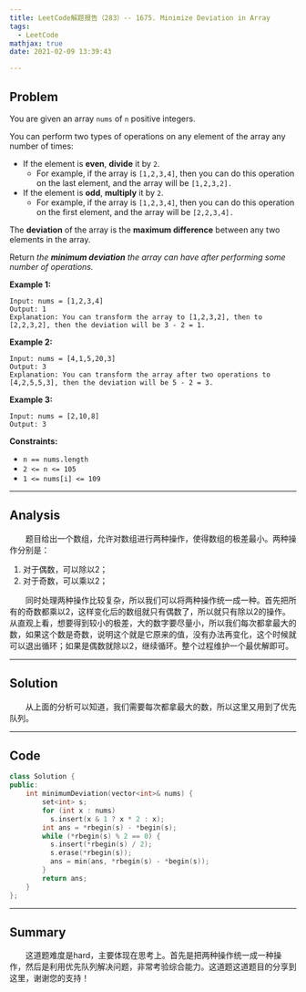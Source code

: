 ```yaml
---
title: LeetCode解题报告（283）-- 1675. Minimize Deviation in Array
tags:
  - LeetCode
mathjax: true
date: 2021-02-09 13:39:43

---
```


## Problem

You are given an array `nums` of `n` positive integers.

You can perform two types of operations on any element of the array any number of times:

- If the element is **even**, **divide** it by `2`.
  - For example, if the array is `[1,2,3,4]`, then you can do this operation on the last element, and the array will be `[1,2,3,2].`
- If the element is **odd**, **multiply** it by `2`.
  - For example, if the array is `[1,2,3,4]`, then you can do this operation on the first element, and the array will be `[2,2,3,4].`

The **deviation** of the array is the **maximum difference** between any two elements in the array.

Return *the **minimum deviation** the array can have after performing some number of operations.*

<!-- more -->

**Example 1:**

```
Input: nums = [1,2,3,4]
Output: 1
Explanation: You can transform the array to [1,2,3,2], then to [2,2,3,2], then the deviation will be 3 - 2 = 1.
```

**Example 2:**

```
Input: nums = [4,1,5,20,3]
Output: 3
Explanation: You can transform the array after two operations to [4,2,5,5,3], then the deviation will be 5 - 2 = 3.
```

**Example 3:**

```
Input: nums = [2,10,8]
Output: 3
```

**Constraints:**

- `n == nums.length`
- `2 <= n <= 105`
- `1 <= nums[i] <= 109`

------

## Analysis

&emsp;&emsp;题目给出一个数组，允许对数组进行两种操作，使得数组的极差最小。两种操作分别是：

1. 对于偶数，可以除以2；
2. 对于奇数，可以乘以2；

&emsp;&emsp;同时处理两种操作比较复杂，所以我们可以将两种操作统一成一种。首先把所有的奇数都乘以2，这样变化后的数组就只有偶数了，所以就只有除以2的操作。从直观上看，想要得到较小的极差，大的数字要尽量小，所以我们每次都拿最大的数，如果这个数是奇数，说明这个就是它原来的值，没有办法再变化，这个时候就可以退出循环；如果是偶数就除以2，继续循环。整个过程维护一个最优解即可。

------

## Solution

&emsp;&emsp;从上面的分析可以知道，我们需要每次都拿最大的数，所以这里又用到了优先队列。

------

## Code

```c++
class Solution {
public:
    int minimumDeviation(vector<int>& nums) {
        set<int> s;
        for (int x : nums)
          s.insert(x & 1 ? x * 2 : x);
        int ans = *rbegin(s) - *begin(s);
        while (*rbegin(s) % 2 == 0) {
          s.insert(*rbegin(s) / 2);
          s.erase(*rbegin(s));
          ans = min(ans, *rbegin(s) - *begin(s));
        }
        return ans;
    }
};
```

------

## Summary

&emsp;&emsp;这道题难度是hard，主要体现在思考上。首先是把两种操作统一成一种操作，然后是利用优先队列解决问题，非常考验综合能力。这道题这道题目的分享到这里，谢谢您的支持！
